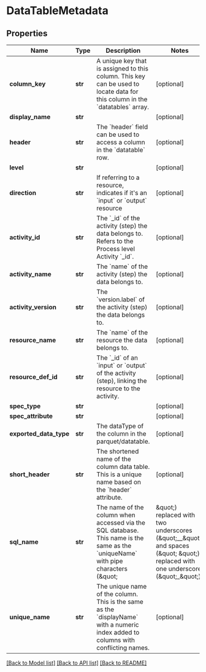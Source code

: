 # DataTableMetadata

## Properties
Name | Type | Description | Notes
------------ | ------------- | ------------- | -------------
**column_key** | **str** | A unique key that is assigned to this column. This key can be used to locate data for this column in the &#x60;datatables&#x60; array. | [optional] 
**display_name** | **str** |  | [optional] 
**header** | **str** | The &#x60;header&#x60; field can be used to access a column in the &#x60;datatable&#x60; row. | [optional] 
**level** | **str** |  | [optional] 
**direction** | **str** | If referring to a resource, indicates if it&#x27;s an &#x60;input&#x60; or &#x60;output&#x60; resource | [optional] 
**activity_id** | **str** | The &#x60;_id&#x60; of the activity (step) the data belongs to. Refers to the Process level Activity &#x60;_id&#x60;. | [optional] 
**activity_name** | **str** | The &#x60;name&#x60; of the activity (step) the data belongs to. | [optional] 
**activity_version** | **str** | The &#x60;version.label&#x60; of the activity (step) the data belongs to. | [optional] 
**resource_name** | **str** | The &#x60;name&#x60; of the resource the data belongs to. | [optional] 
**resource_def_id** | **str** | The &#x60;_id&#x60; of an &#x60;input&#x60; or &#x60;output&#x60; of the activity (step), linking the resource to the activity. | [optional] 
**spec_type** | **str** |  | [optional] 
**spec_attribute** | **str** |  | [optional] 
**exported_data_type** | **str** | The dataType of the column in the parquet/datatable. | [optional] 
**short_header** | **str** | The shortened name of the column data table. This is a unique name based on the &#x60;header&#x60; attribute. | [optional] 
**sql_name** | **str** | The name of the column when accessed via the SQL database. This name is the same as the &#x60;uniqueName&#x60; with pipe characters (\&quot;|\&quot;) replaced with two underscores (\&quot;__\&quot;) and spaces (\&quot; \&quot;) replaced with one underscore (\&quot;_\&quot;). | [optional] 
**unique_name** | **str** | The unique name of the column. This is the same as the &#x60;displayName&#x60; with a numeric index added to columns with conflicting names. | [optional] 

[[Back to Model list]](../README.md#documentation-for-models) [[Back to API list]](../README.md#documentation-for-api-endpoints) [[Back to README]](../README.md)

